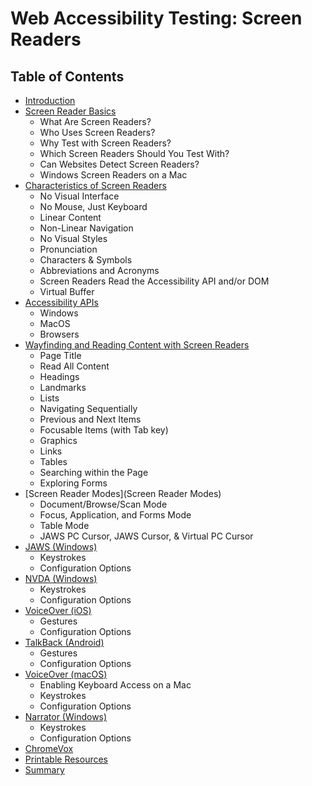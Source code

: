 # Web Accessibility Testing: Screen Readers

## Table of Contents

- [Introduction](README.md)
- [Screen Reader Basics](screen-reader-basics)
  - What Are Screen Readers?
  - Who Uses Screen Readers?
  - Why Test with Screen Readers?
  - Which Screen Readers Should You Test With?
  - Can Websites Detect Screen Readers?
  - Windows Screen Readers on a Mac
- [Characteristics of Screen Readers](characteristics-of-screen-readers)
  - No Visual Interface
  - No Mouse, Just Keyboard
  - Linear Content
  - Non-Linear Navigation
  - No Visual Styles
  - Pronunciation
  - Characters & Symbols
  - Abbreviations and Acronyms
  - Screen Readers Read the Accessibility API and/or DOM
  - Virtual Buffer
- [Accessibility APIs](accessibility-apis)
  - Windows
  - MacOS
  - Browsers
- [Wayfinding and Reading Content with Screen Readers](wayfinding-and-reading-content-with-screen-readers)
  - Page Title
  - Read All Content
  - Headings
  - Landmarks
  - Lists
  - Navigating Sequentially
  - Previous and Next Items
  - Focusable Items (with Tab key)
  - Graphics
  - Links
  - Tables
  - Searching within the Page
  - Exploring Forms
- [Screen Reader Modes](Screen Reader Modes)
  - Document/Browse/Scan Mode
  - Focus, Application, and Forms Mode
  - Table Mode
  - JAWS PC Cursor, JAWS Cursor, & Virtual PC Cursor
- [JAWS (Windows)](jaws-windows)
  - Keystrokes
  - Configuration Options
- [NVDA (Windows)](nvda-windows)
  - Keystrokes
  - Configuration Options
- [VoiceOver (iOS)](voice-over-ios)
  - Gestures
  - Configuration Options
- [TalkBack (Android)](talkback-android)
  - Gestures
  - Configuration Options
- [VoiceOver (macOS)](voiceover-macos)
  - Enabling Keyboard Access on a Mac
  - Keystrokes
  - Configuration Options
- [Narrator (Windows)](narrator-windows)
  - Keystrokes
  - Configuration Options
- [ChromeVox](chromevox.md)
- [Printable Resources](printable-resources.md)
- [Summary](summary.md)
